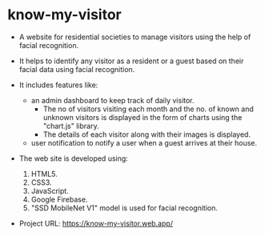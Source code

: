 # know-my-visitor
- A website for residential societies to manage visitors using the help of facial recognition.
- It helps to identify any visitor as a resident or a guest based on their facial data using facial recognition.

- It includes features like:
  - an admin dashboard to keep track of daily visitor. 
    - The no of visitors visiting each month and the no. of known and unknown visitors is displayed in the form of charts using the "chart.js" library.
    - The details of each visitor along with their images is displayed.
  - user notification to notify a user when a guest arrives at their house.
  
- The web site is developed using:
  1. HTML5. 
  2. CSS3.
  3. JavaScript.
  4. Google Firebase.
  5. "SSD MobileNet V1" model is used for facial recognition.
  
- Project URL:
  https://know-my-visitor.web.app/
